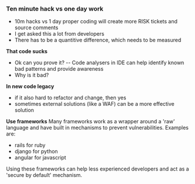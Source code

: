 ### Ten minute hack vs one day work

* 10m hacks vs 1 day proper coding will create more RISK tickets and source comments
* I get asked this a lot from developers
* There has to be a quantitive difference, which needs to be measured

**That code sucks**
- Ok can you prove it?
-- Code analysers in IDE can help identify known bad patterns and provide awareness
- Why is it bad?

**In new code legacy**
- if it also hard to refactor and change, then yes
- sometimes external solutions (like a WAF) can be a more effective solution

**Use frameworks**
Many frameworks work as a wrapper around a 'raw' language and have built in mechanisms to prevent vulnerabilities.
Examples are:
- rails for ruby
- django for python
- angular for javascript

Using these frameworks can help less experienced developers and act as a 'secure by default' mechanism. 
